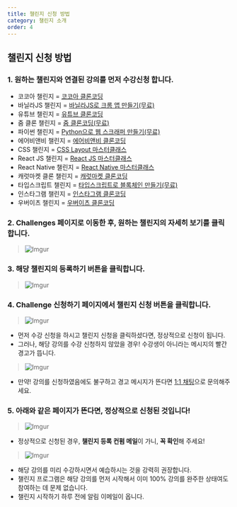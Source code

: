 ```yaml
---
title: 챌린지 신청 방법
category: 챌린지 소개
order: 4
---
```


## 챌린지 신청 방법

### 1. 원하는 챌린지와 연결된 강의를 먼저 수강신청 합니다.
- 코코아 챌린지 = [코코아 클론코딩](https://nomadcoders.co/kokoa-clone)
- 바닐라JS 챌린지 = [바닐라JS로 크롬 앱 만들기(무료)](https://nomadcoders.co/javascript-for-beginners)
- 유튜브 챌린지 = [유튜브 클론코딩](https://nomadcoders.co/wetube/)
- 줌 클론 챌린지 = [줌 클론코딩(무료)](https://nomadcoders.co/noom/)
- 파이썬 챌린지 = [Python으로 웹 스크래퍼 만들기(무료)](https://nomadcoders.co/python-for-beginners)
- 에어비앤비 챌린지 = [에어비앤비 클론코딩](https://nomadcoders.co/airbnb-clone)
- CSS 챌린지 = [CSS Layout 마스터클래스](https://nomadcoders.co/css-layout-masterclass/)
- React JS 챌린지 = [React JS 마스터클래스](https://nomadcoders.co/react-masterclass)
- React Native 챌린지 = [React Native 마스터클래스](https://nomadcoders.co/react-native-masterclass)
- 캐럿마켓 클론 챌린지 = [캐럿마켓 클론코딩](https://nomadcoders.co/carrot-market)
- 타입스크립트 챌린지 = [타입스크립트로 블록체인 만들기(무료)](https://nomadcoders.co/typescript-for-beginners/)
- 인스타그램 챌린지 = [인스타그램 클론코딩](https://nomadcoders.co/instaclone)
- 우버이츠 챌린지 = [우버이츠 클론코딩](https://nomadcoders.co/nuber-eats)

### 2. Challenges 페이지로 이동한 후, 원하는 챌린지의 **자세히 보기**를 클릭합니다.
>![Imgur](https://i.ibb.co/b1ZtLgF/2021-08-05-3-40-43.png)

### 3. 해당 챌린지의 **등록하기** 버튼을 클릭합니다.
>![Imgur](https://i.ibb.co/r6yg6hW/2021-08-05-3-42-09.png)

### 4. Challenge 신청하기 페이지에서 **챌린지 신청 버튼**을 클릭합니다.
>![Imgur](https://i.ibb.co/9wFFWyv/2021-08-05-3-54-03.png)
- 먼저 수강 신청을 하시고 챌린지 신청을 클릭하셨다면, 정상적으로 신청이 됩니다.
- 그러나, 해당 강의를 수강 신청하지 않았을 경우! 수강생이 아니라는 메시지의 빨간 경고가 뜹니다.
>![Imgur](https://i.ibb.co/V29W36z/2021-08-05-4-02-06.png)
- 만약! 강의를 신청하였음에도 불구하고 경고 메시지가 뜬다면 [1:1 채팅](https://nomad-coders.channel.io)으로 문의해주세요.

### 5. 아래와 같은 페이지가 뜬다면, 정상적으로 신청된 것입니다!

>![Imgur](https://i.ibb.co/wNB6kzV/2021-08-05-4-02-42.png)
- 정상적으로 신청된 경우, **챌린지 등록 컨펌 메일**이 가니, **꼭 확인**해 주세요!
>![Imgur](https://i.ibb.co/Y2vFh6p/image.png)
- 해당 강의를 미리 수강하시면서 예습하시는 것을 강력히 권장합니다.
- 챌린지 프로그램은 해당 강의를 먼저 시작해서 이미 100% 강의를 완주한 상태여도 참여하는 데 문제 없습니다.
- 챌린지 시작하기 하루 전에 알림 이메일이 옵니다.
